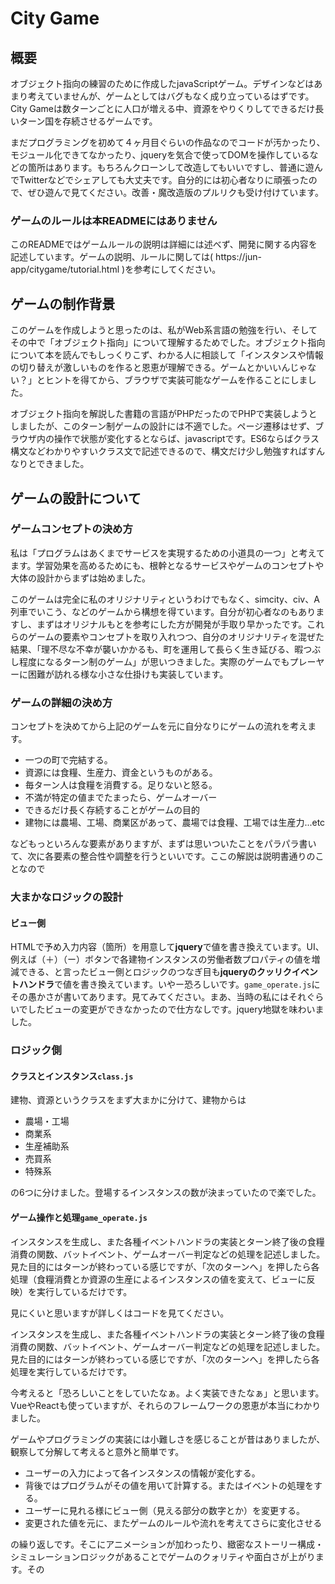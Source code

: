 # City Game
## 概要
オブジェクト指向の練習のために作成したjavaScriptゲーム。デザインなどはあまり考えていませんが、ゲームとしてはバグもなく成り立っているはずです。City Gameは数ターンごとに人口が増える中、資源をやりくりしてできるだけ長いターン国を存続させるゲームです。

まだプログラミングを初めて４ヶ月目ぐらいの作品なのでコードが汚かったり、モジュール化できてなかったり、jqueryを気合で使ってDOMを操作しているなどの箇所はあります。もちろんクローンして改造してもいいですし、普通に遊んでTwitterなどでシェアしても大丈夫です。自分的には初心者なりに頑張ったので、ぜひ遊んで見てください。改善・魔改造版のプルリクも受け付けています。

### ゲームのルールは本READMEにはありません
このREADMEではゲームルールの説明は詳細には述べず、開発に関する内容を記述しています。ゲームの説明、ルールに関しては( https://jun-app/citygame/tutorial.html )を参考にしてください。


## ゲームの制作背景
このゲームを作成しようと思ったのは、私がWeb系言語の勉強を行い、そしてその中で「オブジェクト指向」について理解するためでした。オブジェクト指向について本を読んでもしっくりこず、わかる人に相談して「インスタンスや情報の切り替えが激しいものを作ると恩恵が理解できる。ゲームとかいいんじゃない？」とヒントを得てから、ブラウザで実装可能なゲームを作ることにしました。

オブジェクト指向を解説した書籍の言語がPHPだったのでPHPで実装しようとしましたが、このターン制ゲームの設計には不適でした。ページ遷移はせず、ブラウザ内の操作で状態が変化するとならば、javascriptです。ES6ならばクラス構文などわかりやすいクラス文で記述できるので、構文だけ少し勉強すればすんなりとできました。

## ゲームの設計について
### ゲームコンセプトの決め方
私は「プログラムはあくまでサービスを実現するための小道具の一つ」と考えてます。学習効果を高めるためにも、根幹となるサービスやゲームのコンセプトや大体の設計からまずは始めました。

このゲームは完全に私のオリジナリティというわけでもなく、simcity、civ、A列車でいこう、などのゲームから構想を得ています。自分が初心者なのもありますし、まずはオリジナルもとを参考にした方が開発が手取り早かったです。これらのゲームの要素やコンセプトを取り入れつつ、自分のオリジナリティを混ぜた結果、「理不尽な不幸が襲いかかるも、町を運用して長らく生き延びる、暇つぶし程度になるターン制のゲーム」が思いつきました。実際のゲームでもプレーヤーに困難が訪れる様な小さな仕掛けも実装しています。

### ゲームの詳細の決め方
コンセプトを決めてから上記のゲームを元に自分なりにゲームの流れを考えます。

- 一つの町で完結する。
- 資源には食糧、生産力、資金というものがある。
- 毎ターン人は食糧を消費する。足りないと怒る。
- 不満が特定の値までたまったら、ゲームオーバー
- できるだけ長く存続することがゲームの目的
- 建物には農場、工場、商業区があって、農場では食糧、工場では生産力...etc

などもっといろんな要素がありますが、まずは思いついたことをパラパラ書いて、次に各要素の整合性や調整を行うといいです。ここの解説は説明書通りのことなので

### 大まかなロジックの設計
#### ビュー側
HTMLで予め入力内容（箇所）を用意して**jquery**で値を書き換えています。UI、例えば（＋）（ー）ボタンで各建物インスタンスの労働者数プロパティの値を増減できる、と言ったビュー側とロジックのつなぎ目も**jqueryのクッリクイベントハンドラ**で値を書き換えています。いやー恐ろしいです。``game_operate.js``にその愚かさが書いてあります。見てみてください。まあ、当時の私にはそれぐらいでしたビューの変更ができなかったので仕方なしです。jquery地獄を味わいました。

### ロジック側
#### クラスとインスタンス``class.js``
建物、資源というクラスをまず大まかに分けて、建物からは

- 農場・工場
- 商業系
- 生産補助系
- 売買系
- 特殊系

の6つに分けました。登場するインスタンスの数が決まっていたので楽でした。

#### ゲーム操作と処理``game_operate.js``
インスタンスを生成し、また各種イベントハンドラの実装とターン終了後の食糧消費の関数、バットイベント、ゲームオーバー判定などの処理を記述しました。見た目的にはターンが終わっている感じですが、「次のターンへ」を押したら各処理（食糧消費とか資源の生産によるインスタンスの値を変えて、ビューに反映）を実行しているだけです。

見にくいと思いますが詳しくはコードを見てください。



インスタンスを生成し、また各種イベントハンドラの実装とターン終了後の食糧消費の関数、バットイベント、ゲームオーバー判定などの処理を記述しました。見た目的にはターンが終わっている感じですが、「次のターンへ」を押したら各処理を実行しているだけです。


今考えると「恐ろしいことをしていたなぁ。よく実装できたなぁ」と思います。VueやReactも使っていますが、それらのフレームワークの恩恵が本当にわかりました。

ゲームやプログラミングの実装には小難しさを感じることが昔はありましたが、観察して分解して考えると意外と簡単です。

- ユーザーの入力によって各インスタンスの情報が変化する。
- 背後ではプログラムがその値を用いて計算する。またはイベントの処理をする。
- ユーザーに見れる様にビュー側（見える部分の数字とか）を変更する。
- 変更された値を元に、またゲームのルールや流れを考えてさらに変化させる

の繰り返しです。そこにアニメーションが加わったり、緻密なストーリー構成・シミュレーションロジックがあることでゲームのクォリティや面白さが上がります。その




